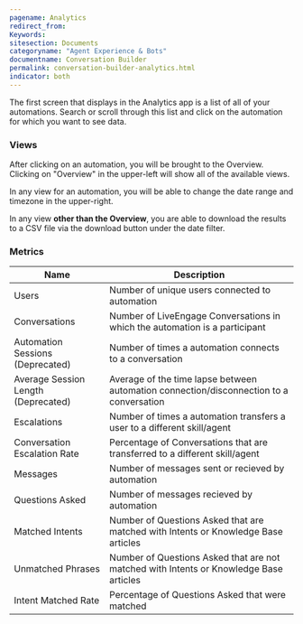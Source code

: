 ```yaml
---
pagename: Analytics
redirect_from:
Keywords:
sitesection: Documents
categoryname: "Agent Experience & Bots"
documentname: Conversation Builder
permalink: conversation-builder-analytics.html
indicator: both
---
```


The first screen that displays in the Analytics app is a list of all of your automations. Search or scroll through this list and click on the automation for which you want to see data.

### Views

After clicking on an automation, you will be brought to the Overview. Clicking on "Overview" in the upper-left will show all of the available views.

In any view for an automation, you will be able to change the date range and timezone in the upper-right.

In any view **other than the Overview**, you are able to download the results to a CSV file via the download button under the date filter.

<!--
#### Intents View

Info about how to improve bots, what certain things mean to performance.

#### Custom Events View

What are custom events? [Here](conversation-builder-conversation-builder-scripting-functions.html#log-custom-event)
-->
### Metrics

| Name | Description |
| --- | --- |
| Users | Number of unique users connected to automation |
| Conversations | Number of LiveEngage Conversations in which the automation is a participant |
| Automation Sessions (Deprecated) | Number of times a automation connects to a conversation |
| Average Session Length (Deprecated) | Average of the time lapse between automation connection/disconnection to a conversation |
| Escalations | Number of times a automation transfers a user to a different skill/agent |
| Conversation Escalation Rate | Percentage of Conversations that are transferred to a different skill/agent |
| Messages | Number of messages sent or recieved by automation |
| Questions Asked | Number of messages recieved by automation | 
| Matched Intents | Number of Questions Asked that are matched with Intents or Knowledge Base articles |
| Unmatched Phrases | Number of Questions Asked that are not matched with Intents or Knowledge Base articles |
| Intent Matched Rate | Percentage of Questions Asked that were matched | 
